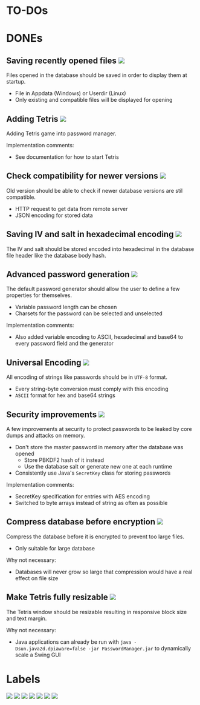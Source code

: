 # TO-DOs

# DONEs

## Saving recently opened files <img src="https://img.shields.io/badge/Priority-Implemented (1.3.5)-blue.svg">
Files opened in the database should be saved in order to display them at startup.
- File in Appdata (Windows) or Userdir (Linux)
- Only existing and compatible files will be displayed for opening

## Adding Tetris <img src="https://img.shields.io/badge/Priority-Implemented (1.3.7)-blue.svg">
Adding Tetris game into password manager.

Implementation comments:
- See documentation for how to start Tetris

## Check compatibility for newer versions <img src="https://img.shields.io/badge/Priority-Implemented (1.4.3)-blue.svg">
Old version should be able to check if newer database versions are stil compatible.
- HTTP request to get data from remote server
- JSON encoding for stored data

## Saving IV and salt in hexadecimal encoding <img src="https://img.shields.io/badge/Priority-Implemented (1.4.4)-blue.svg">
The IV and salt should be stored encoded into hexadecimal in the database file header like the database body hash.

## Advanced password generation <img src="https://img.shields.io/badge/Priority-Implemented (1.4.8)-blue.svg">
The default password generator should allow the user to define a few properties for themselves.
- Variable password length can be chosen
- Charsets for the password can be selected and unselected

Implementation comments:
- Also added variable encoding to ASCII, hexadecimal and base64 to every password field and the generator

## Universal Encoding <img src="https://img.shields.io/badge/Priority-Implemented (2.0.0)-informational.svg">
All encoding of strings like passwords should be in `UTF-8` format.
- Every string-byte conversion must comply with this encoding
- `ASCII` format for hex and base64 strings

## Security improvements <img src="https://img.shields.io/badge/Priority-Implemented (2.0.0)-informational.svg">
A few improvements at security to protect passwords to be leaked by core dumps and attacks on memory.
- Don't store the master password in memory after the database was opened
  - Store PBKDF2 hash of it instead
  - Use the database salt or generate new one at each runtime
- Consistently use Java's `SecretKey` class for storing passwords

Implementation comments:
- SecretKey specification for entries with AES encoding
- Switched to byte arrays instead of string as often as possible

## Compress database before encryption <img src="https://img.shields.io/badge/Priority-Not necessary-inactive.svg">
Compress the database before it is encrypted to prevent too large files.
- Only suitable for large database

Why not necessary:
- Databases will never grow so large that compression would have a real effect on file size

## Make Tetris fully resizable <img src="https://img.shields.io/badge/Priority-Not necessary-inactive.svg">
The Tetris window should be resizable resulting in responsive block size and text margin.

Why not necessary:
- Java applications can already be run with `java -Dsun.java2d.dpiaware=false -jar PasswordManager.jar` to dynamically scale a Swing GUI


# Labels

<img src="https://img.shields.io/badge/Priority-Very High-critical.svg">
<img src="https://img.shields.io/badge/Priority-High-important.svg">
<img src="https://img.shields.io/badge/Priority-Medium-yellow.svg">
<img src="https://img.shields.io/badge/Priority-Low-yellowgreen.svg">
<img src="https://img.shields.io/badge/Priority-Very Low-Green.svg">
<img src="https://img.shields.io/badge/Priority-Implemented-informational.svg">
<img src="https://img.shields.io/badge/Priority-Not necessary-inactive.svg">